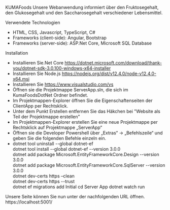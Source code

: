 KUMAFoods
Unsere Webanwendung informiert über den Fruktosegehalt, den Glukosegehalt und den Saccharosegehalt verschiedener Lebensmittel.

Verwendete Technologien
* HTML, CSS, Javascript, TypeScript, C#
* Frameworks (client-side): Angular, Bootstrap
* Frameworks (server-side): ASP.Net Core, Microsoft SQL Database

Installation
* Installieren Sie.Net Core https://dotnet.microsoft.com/download/thank-you/dotnet-sdk-3.0.100-windows-x64-installer
* Installieren Sie Node.js https://nodejs.org/dist/v12.4.0/node-v12.4.0-x64.msi
* Installieren Sie https://www.visualstudio.com/vs
* Öffnen sie die Projektmappe ServerApp.sln, die sich im KumaFoodsDotNet Ordner befindet.
* Im Projektmappen-Explorer öffnen Sie die Eigenschaftenseiten der ClientApp per Rechtsklick.
* Unter dem Punkt Erstellen entfernen Sie das Häkchen bei "Website als Teil der Projektmappe erstellen"
* Im Projektmappen-Explorer erstellen Sie eine neue Projektmappe per Rechtsklick auf Projektmappe „ServerApp“
* Öffnen sie die Developer Powershell über „Extras“ → „Befehlszeile“ und geben Sie die folgenden Befehle einzeln ein.
* dotnet tool uninstall --global dotnet-ef  
dotnet tool install --global dotnet-ef --version 3.0.0  
dotnet add package Microsoft.EntityFrameworkCore.Design --version 3.0.0  
dotnet add package Microsoft.EntityFrameworkCore.SqlServer --version 3.0.0  
dotnet dev-certs https –clean  
dotnet dev-certs https --trust  
dotnet ef migrations add Initial 
cd Server App
dotnet watch run

Unsere Seite können Sie nun unter der nachfolgenden URL öffnen.
https://localhost:5001/
